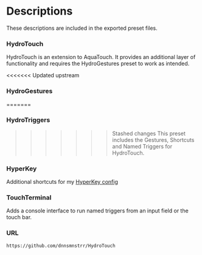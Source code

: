 # Descriptions

These descriptions are included in the exported preset files.

### HydroTouch
HydroTouch is an extension to AquaTouch. It provides an additional layer of functionality and requires the HydroGestures preset to work as intended.

<<<<<<< Updated upstream
### HydroGestures
=======
### HydroTriggers
>>>>>>> Stashed changes
This preset includes the Gestures, Shortcuts and Named Triggers for HydroTouch.

### HyperKey
Additional shortcuts for my [HyperKey config](https://dnnsmnstrr.github.io/zettelkasten/hyperkey)

### TouchTerminal
Adds a console interface to run named triggers from an input field or the touch bar.

### URL

`https://github.com/dnnsmnstrr/HydroTouch`
